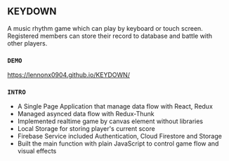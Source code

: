 
## KEYDOWN

A music rhythm game which can play by keyboard or touch screen. Registered members can store their record to database and battle with other players.


### `DEMO`
https://lennonx0904.github.io/KEYDOWN/


### `INTRO`

- A Single Page Application that manage data flow with React, Redux
- Managed asynced data flow with Redux-Thunk
- Implemented realtime game by canvas element without libraries
- Local Storage for storing player's current score
- Firebase Service included Authentication, Cloud Firestore and Storage
- Built the main function with plain JavaScript to control game flow and visual effects 

